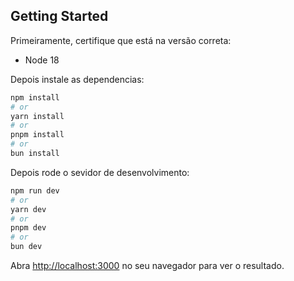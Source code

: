 ## Getting Started

Primeiramente, certifique que está na versão correta:
 - Node 18

Depois instale as dependencias:
```bash
npm install
# or
yarn install
# or
pnpm install
# or
bun install
```

Depois rode o sevidor de desenvolvimento:

```bash
npm run dev
# or
yarn dev
# or
pnpm dev
# or
bun dev
```

Abra [http://localhost:3000](http://localhost:3000) no seu navegador para ver o resultado.
